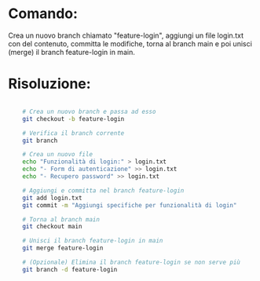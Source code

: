 # Comando:

Crea un nuovo branch chiamato "feature-login", aggiungi un file login.txt con del contenuto, committa le modifiche, torna al branch main e poi unisci (merge) il branch feature-login in main.

# Risoluzione:
```bash

    # Crea un nuovo branch e passa ad esso
    git checkout -b feature-login

    # Verifica il branch corrente
    git branch

    # Crea un nuovo file
    echo "Funzionalità di login:" > login.txt
    echo "- Form di autenticazione" >> login.txt
    echo "- Recupero password" >> login.txt

    # Aggiungi e committa nel branch feature-login
    git add login.txt
    git commit -m "Aggiungi specifiche per funzionalità di login"

    # Torna al branch main
    git checkout main

    # Unisci il branch feature-login in main
    git merge feature-login

    # (Opzionale) Elimina il branch feature-login se non serve più
    git branch -d feature-login


```